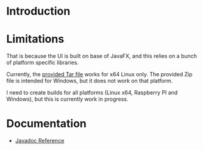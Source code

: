 # Introduction

# Limitations

That is because the UI is built on base of JavaFX, and this relies on a bunch of platform specific libraries.

Currently, the [provided Tar file](https://tquadrat.githup.io/bloodpressure/build/distributions/org.tquadrat.shootingtime-0.0.1-amd64.tar) works for x64 Linux only. The provided Zip file is intended for Windows, but it does not work on that platform.

I need to create builds for all platforms (Linux x64, Raspberry PI and Windows), but this is currently work in progress.

# Documentation

- [Javadoc Reference](https://tquadrat.github.io/bloodpressure/javadoc/index.html)
